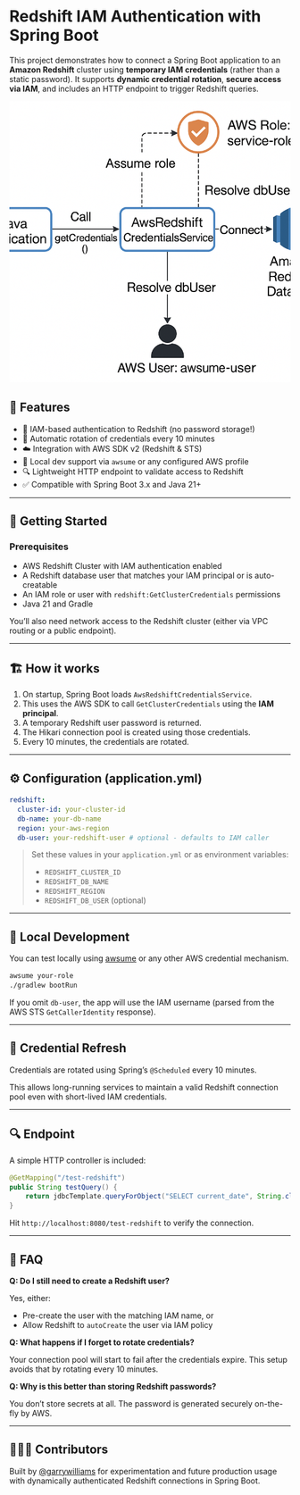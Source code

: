 # Redshift IAM Authentication with Spring Boot

This project demonstrates how to connect a Spring Boot application to an **Amazon Redshift** cluster using **temporary IAM credentials** (rather than a static password). It supports **dynamic credential rotation**, **secure access via IAM**, and includes an HTTP endpoint to trigger Redshift queries.

![IMG](./project.png)

## 🌱 Features

- 🔐 IAM-based authentication to Redshift (no password storage!)
- 🔁 Automatic rotation of credentials every 10 minutes
- ☁️ Integration with AWS SDK v2 (Redshift & STS)
- 🧪 Local dev support via `awsume` or any configured AWS profile
- 🔍 Lightweight HTTP endpoint to validate access to Redshift
- ✅ Compatible with Spring Boot 3.x and Java 21+

---

## 🚀 Getting Started

### Prerequisites

- AWS Redshift Cluster with IAM authentication enabled
- A Redshift database user that matches your IAM principal or is auto-creatable
- An IAM role or user with `redshift:GetClusterCredentials` permissions
- Java 21 and Gradle

You’ll also need network access to the Redshift cluster (either via VPC routing or a public endpoint).

---

## 🏗️ How it works

1. On startup, Spring Boot loads `AwsRedshiftCredentialsService`.
2. This uses the AWS SDK to call `GetClusterCredentials` using the **IAM principal**.
3. A temporary Redshift user password is returned.
4. The Hikari connection pool is created using those credentials.
5. Every 10 minutes, the credentials are rotated.

---

## ⚙️ Configuration (application.yml)

```yaml
redshift:
  cluster-id: your-cluster-id
  db-name: your-db-name
  region: your-aws-region
  db-user: your-redshift-user # optional - defaults to IAM caller
```

> Set these values in your `application.yml` or as environment variables:
>
> - `REDSHIFT_CLUSTER_ID`
> - `REDSHIFT_DB_NAME`
> - `REDSHIFT_REGION`
> - `REDSHIFT_DB_USER` (optional)

---

## 🧪 Local Development

You can test locally using [awsume](https://awsu.me) or any other AWS credential mechanism.

```bash
awsume your-role
./gradlew bootRun
```

If you omit `db-user`, the app will use the IAM username (parsed from the AWS STS `GetCallerIdentity` response).

---

## 🔁 Credential Refresh

Credentials are rotated using Spring’s `@Scheduled` every 10 minutes.

This allows long-running services to maintain a valid Redshift connection pool even with short-lived IAM credentials.

---

## 🔍 Endpoint

A simple HTTP controller is included:

```java
@GetMapping("/test-redshift")
public String testQuery() {
    return jdbcTemplate.queryForObject("SELECT current_date", String.class);
}
```

Hit `http://localhost:8080/test-redshift` to verify the connection.

---

## 🤔 FAQ

**Q: Do I still need to create a Redshift user?**

Yes, either:

- Pre-create the user with the matching IAM name, or
- Allow Redshift to `autoCreate` the user via IAM policy

**Q: What happens if I forget to rotate credentials?**

Your connection pool will start to fail after the credentials expire. This setup avoids that by rotating every 10 minutes.

**Q: Why is this better than storing Redshift passwords?**

You don’t store secrets at all. The password is generated securely on-the-fly by AWS.

---

## 👨‍👩‍👧 Contributors

Built by [@garrywilliams](https://github.com/garrywilliams) for experimentation and future production usage with dynamically authenticated Redshift connections in Spring Boot.

